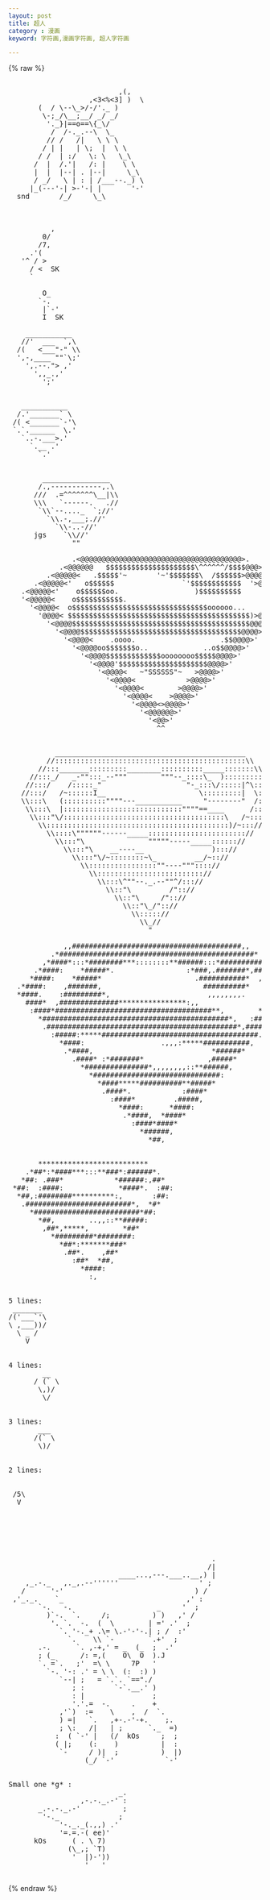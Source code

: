 ```yaml
---
layout: post
title: 超人
category : 漫画
keyword: 字符画,漫画字符画, 超人字符画

---
```

{% raw %}
<pre>

                          ,(,
                   ,<3<%<3</u3oo
                ^%QQRQ,(/<<//<<#^
               3833xA</%//</<</y        ^H#NMMNRu^
              uR3%%3HMo<<<X<xo<o/      ,HH&/uH#xRN<
             Ax3<33RMMM#Xy@HNy33^      QM%(^%Q(xxAA
             ,y@Q8y@NMX%3Xx3XxxxQQy&  X#//XX&/&/,#H
              ^<#yQ@#NH83%%o33%3XRAQAQ@</////<%oQH/
             ,3yy#Qxy8yXo3%%Q3o%oXQRA#X/<%<<<///@/
           3QQQRHMNNNNNHHNNNA%%%oQRRRoo/<x</%/%AA8o&&&,
         <QARR#HNMMMMMMMMMNM@y%%3X#RR/<%%%///xARRAQAQQAQ/
       /QAARRHNMMMMMMH#A#NMN#o%%ox3Ry///<X3<%HRRRRRRRRRR#y(
      /ARRRR@NMMMMMMHx33o8M#x%<%333xQ/8//<//%ARRRRRRR#@HHNN/
     /RRRRRNMMMMMMMHx%o3oQHoxQXx3y8XXR<////XRRRRRRR@Xo#MMM@R
     #RRRR@NMMMNNMMMo%oo3xH%x8uyyQQyyyQRX88RRARRRQXxXx3MMMMRQ
    %RRRRRNMMNA8NMNNx%3xx3QouARARAo/<3yyXyX8XxxxxXX3o%xMMMNRA3
    #RRRRRNMMHAAHH#HMxyox%o%o88ARARRy3oAAQyyAxXx38%oo3yMMMMNAR/
   /RRRRRHMMNRRRRRR@H<x%o%<%o3yRRyxxAAQx%x3x#oo%QN@RRHyMMMMHRR#
   %#yQQQHMMN8QQQ##A@8XxX#HMN@8Ax3QAAAAA88yyXXRHMAx333NMMMMMHy@,
   XRRRRAHMNRRRRRRRQN&oxy@A3ooox8X8XX8xuxQ#@R#HNQ<%%oyX#@MMMHR@/
   @RRRRRRNMRRRRRRRR#o//uR33oo3xyX88xy#XxyR@M#@NH@RR83o3u@MMMH@x
  <RRRRRRANHRRRRR#R#R8HN@x</<&333&o38A3<yHyR##HNMNRxoooo3AMMMNH#
  XRRRRRRR#HRAQARRRRRRRNMMNNH@A3Xx3xA#u8@8<yR@RAH@3%%%%%%#@MMMNR&
  QRRRRRRRR@/^ ^,/yQRRRHMMMMMNNNNHNNHH@yAH ^<ARRQHx33XX3QR#MMMHR@^
  %RRRRRRRRR,     yXux8ANMMMMMMMMMNAXxxuu#%   /3AA3///(,8QRNMMHRRu
  /RRRRRRRRR8     Qxxxxx38MMMMMMMQooooooox#^    /yx3////ARRMMNRRR@/
   #RRRRRRRRR/    H33ooo%o8x#MMMXo3o%%%%%o3y    Xx%o<%o%,/uNMMRRRRR
  ^ARRRRRRRRRx   ^R%oo%%%o3ooXyX<oQ<%%%%%%3A,   ,oXoo3,   ^<N#RRRR#^
   /RRRRRRRRR#    H%%%%%%%%%33u/XXR%%%%%%%%8x     ^^^       <RRRRRR%
    /yRRRRRRRH    #%%%<%%%%oRR&^(@3<%%<%%%x@%               %RRRRRRy
      /8#RRRRR^   /Q%%%%<%%%%8o^^&X<%<%%%8RH^               xRRRRRRR^
       ^<RRRRy    ^/X<<%%<%%%xQ  ^@8X<<%ooyyQ              ^RRRRRRR#
         ^<@Rx     ^,X3<%%o%%%8^  /HAy%%o3Xy8^              RRRRRRRR,
           ,3       ^,XA3%%%%3@A   ^#Ro<%y@N^              (RRRRRRR#
                      ^/A8%%%8NN^    /3uANM@<              %RRRRRRRR^
                       ^/@X<%33RX^    ^/MNAQx              XRRRRRRR/
                         NNy3Xx@R8%    oMQAR8              8yQQQAX/
                         Rx8%oo8@3R(   /RRRA,              ARRQ%^
                         /xo%%<xNH8y    /8x/               RRx,
                         ^x@#ARR#H#u                       <^
                          ^&QyQAARRX
                            ^3QRRRR@%
                              ^/xRRRA8/
                                 /3RRAQo
                                   ,8RRRX^
                                    /RRRAy,
                                     <RRRRAQ/
                                     ^yRRRRAA
                                       %ARRRR,
                                        ^^//^


               .=., 
              ;c =\ 
            __|  _/ 
          .'-'-._/-'-._ 
         /..   ____    \ 
        /' _  [<_->] )  \ 
       (  / \--\_>/-/'._ ) 
        \-;_/\__;__/ _/ _/ 
         '._}|==o==\{_\/ 
          /  /-._.--\  \_ 
         // /   /|   \ \ \ 
        / | |   | \;  |  \ \ 
       / /  | :/   \: \   \_\ 
      /  |  /.'|   /: |    \ \ 
      |  |  |--| . |--|     \_\ 
      / _/   \ | : | /___--._) \ 
     |_(---'-| >-'-| |       '-' 
  snd       /_/     \_\



          , 
        0/ 
       /7, 
     .'( 
   '^ / > 
     / <  SK 
     ` 

        O_
       <T>`-.
        |`-'
        I  SK

    ___________ 
   //'  ___  `,\ 
  /(   <___"-" \\ 
  ',-,____ ""`\;' 
    ',.--."> ,' 
      ',,_.,' 
        ';' 


   ___________ 
  /.'_______` \ 
 /( <_______`-'\ 
 `.`.______  \.' 
   `..-.___>.' 
     `.__ .' 
       `.' 


        ________________ 
       /.,------------,.\ 
      ///  .=^^^^^^^\__|\\
      \\\   `------.   .//
       `\\`--...._  `;//' 
         `\\.-,___;.//'
           `\\-..-//'
      jgs    `\\//'     
               "" 

               .<@@@@@@@@@@@@@@@@@@@@@@@@@@@@@@@@@@@@@@>. 
            .<@@@@@@   $$$$$$$$$$$$$$$$$$$$$\^^^^^^/$$$$@@@>. 
         .<@@@@@<   .$$$$$'~       '~'$$$$$$$\  /$$$$$$>@@@@@>. 
      .<@@@@@<'   o$$$$$$                `'$$$$$$$$$$$$  '>@@@@@>. 
   .<@@@@@<'    o$$$$$$oo.                  )$$$$$$$$$$     '>@@@@@>. 
   '<@@@@@<    o$$$$$$$$$$$.                                 >@@@@@>' 
     '<@@@@<  o$$$$$$$$$$$$$$$$$$$$$$$$$$$$$$$$oooooo...    >@@@@>' 
       '@@@@< $$$$$$$$$$$$$$$$$$$$$$$$$$$$$$$$$$$$$$$$$$$)>@@@@>' 
         '<@@@@$$$$$$$$$$$$$$$$$$$$$$$$$$$$$$$$$$$$$$$$$$@@@@>' 
           '<@@@@$$$$$$$$$$$$$$$$$$$$$$$$$$$$$$$$$$$$$$@@@@>' 
             '<@@@@<    .oooo.                    .$$@@@@>' 
               '<@@@@oo$$$$$$$o..             ..o$$@@@@>' 
                 '<@@@@$$$$$$$$$$$$$oooooooo$$$$$@@@@>' 
                   '<@@@@'$$$$$$$$$$$$$$$$$$$$$@@@@>' 
                     '<@@@@<   ~"SSSSSS"~   >@@@@>' 
                       '<@@@@<            >@@@@>' 
                         '<@@@@<        >@@@@>' 
                           '<@@@@<    >@@@@>' 
                             '<@@@@<>@@@@>' 
                               '<@@@@@@>' 
                                 '<@@>' 
                                   ^^    


           _____________________________________________ 
         //:::::::::::::::::::::::::::::::::::::::::::::\\ 
       //:::_______:::::::::________::::::::::_____:::::::\\ 
     //:::_/   _-"":::_--"""        """--_::::\_  ):::::::::\\ 
    //:::/    /:::::_"                    "-_:::\/:::::|^\:::\\ 
   //:::/   /~::::::I__                      \:::::::::|  \:::\\ 
   \\:::\   (::::::::::""""---___________     "--------"  /:::// 
    \\:::\  |::::::::::::::::::::::::::::""""==____      /:::// 
     \\:::"\/::::::::::::::::::::::::::::::::::::::\   /~:::// 
       \\:::::::::::::::::::::::::::::::::::::::::::)/~:::// 
         \\::::\""""""------_____:::::::::::::::::::::::// 
           \\:::"\               """""-----_____::::::// 
             \\:::"\    __----__                ):::// 
               \\:::"\/~::::::::~\_         __/~::// 
                 \\::::::::::::::::""----"""::::// 
                   \\:::::::::::::::::::::::::// 
                     \\:::\^""--._.--""^/:::// 
                       \\::"\         /"::// 
                         \\::"\     /"::// 
                           \\::"\_/"::// 
                             \\:::::// 
                               \\_// 
                                 " 

             ,,########################################,,
          .*##############################################*
        ,*####*:::*########***::::::::**######:::*###########,
      .*####:    *#####*.                 :*###,.#######*,####*.
     *####:    *#####*                      .###########*  ,####*
  .*####:    ,#######,                        ##########*    :####*
  *####.    :#########*,                       ,,,,,,,,.      ,####:
    ####*  ,##############****************:,,               .####*
     :####*#####################################**,        *####.
       *############################################*,   :####:
        .#############################################*,####*
          :#####:*****#####################################.
            *####:                  .,,,:*****###########,
             .*####,                            *######*
               .####* :*#######*               ,#####*
                 *###############*,,,,,,,,::**######,
                   *##############################:
                     *####*****##########**#####*
                      .####*.            :####*
                        :####*         .#####,
                          *####:      *####:
                           .*####,  *####*
                             :####*####*
                               *######,
                                 *##,


       **************************
    .*##*:*####***:::**###*:######*.
   *##: .###*            *######:,##*
 *##:  :####:             *####*.  :##:
  *##,:########**********:,       :##:
   .#########################*,  *#*
     *#########################*##:
       *##,        ..,,::**#####:
        ,##*,*****,        *##*
          *#########*########:
            *##*:*******###*
             .##*.    ,##*
               :##*  *##,
                 *####:
                   :,


5 lines: 
 _______ 
/('___`'\ 
\ ,___))/ 
  \ _ / 
    V 


4 lines: 
        __ 
      / (` \ 
       \,)/ 
        \/ 


3 lines: 
       ___ 
      /(` \ 
       \)/ 


2 lines: 


 /5\ 
  V 






                                                . 
                                               /| 
                          ____...,---.___..__,) | 
    ,_.-._   ,._,.--''''''                   ' ; 
   /      '-'                               ) / 
 ,'_._.    `_                             ,' : 
       `-.   -.                    _     '  ; 
         )`-.  `.     /;          ) )   ,' / 
          '. `.  -.  (  \        | =' .'  ; 
            `. '-._+ .\= \.-'-'-.| ; /  :' 
              `.    \\ `-        `.+'  ; 
       .-.      `. ,-+,' = _  (_  ;  .' 
       ; (_      /: =,(    O\  O  ).J 
       `. =`.   ;'  =\ \     7P   ' 
         `-. '-: .' = \ \  (:  :) ) 
            `--| ;   = `.`. `=="./ 
               ; :       `-`.__.' ) 
               : |                ; 
               '.'.=  -.     .    + 
            ,'`)  :=    \    ,  /  `. 
            ) =|   `.   ,+-.-'-+.    ;. 
            ; \:   /|   | ;      `._  =) 
           :  ( `-' |   (/  kOs     ;  ; 
           ( |;    (:    )          |  : 
            `-     / )|  ;          )  |) 
                  (_/ `-'            `-' 


Small one *g* : 
                          _. 
                 ,-.-._.-' : 
       _.-.-._.-'          ; 
        '-._              ; 
            '-._._(.,,) .' 
            '=.=.-( ee)' 
      kOs      ( . \ 7) 
              (\_,; `T) 
               '  |)-')) 
                  '   ' 
 </pre>
{% endraw %}
